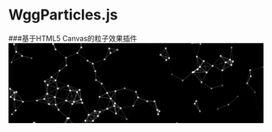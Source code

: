 # WggParticles.js
###基于HTML5 Canvas的粒子效果插件
![](https://github.com/wonggigi/WggPartcles.js/blob/master/img/demo.png)

